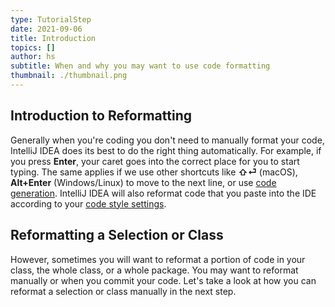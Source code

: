```yaml
---
type: TutorialStep
date: 2021-09-06
title: Introduction
topics: []
author: hs
subtitle: When and why you may want to use code formatting
thumbnail: ./thumbnail.png
---
```


## Introduction to Reformatting
Generally when you're coding you don't need to manually format your code, IntelliJ IDEA does its best to do the right thing automatically. For example, if you press **Enter**, your caret goes into the correct place for you to start typing. The same applies if we use other shortcuts like **⇧⏎** (macOS), **Alt+Enter** (Windows/Linux) to move to the next line, or use [code generation](https://blog.jetbrains.com/idea/2020/05/code-generation/). IntelliJ IDEA will also reformat code that you paste into the IDE according to your [code style settings](https://www.jetbrains.com/help/idea/configuring-code-style.html).

## Reformatting a Selection or Class
However, sometimes you will want to reformat a portion of code in your class, the whole class, or a whole package. You may want to reformat manually or when you commit your code. Let's take a look at how you can reformat a selection or class manually in the next step.
